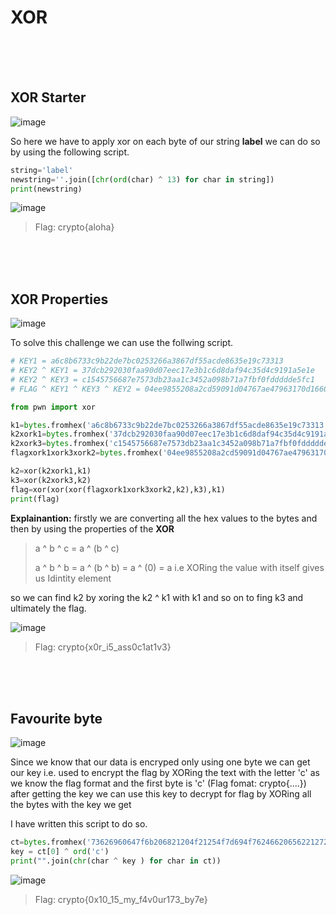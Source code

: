 # XOR
<br/>
<br/>
<br/>
 
## XOR Starter

![image](https://github.com/nikunjagarwal17/CSOC-IITBHU/assets/144536875/cded4501-3690-4c38-a6f9-ffaefadad2a6)

So here we have to apply xor on each byte of our string **label** we can do so by using the following script.

```python
string='label'
newstring=''.join([chr(ord(char) ^ 13) for char in string])
print(newstring)
```
![image](https://github.com/nikunjagarwal17/CSOC-IITBHU/assets/144536875/934654b3-2027-496c-bef3-579a7a624702)

> Flag: crypto{aloha}


<br/>
<br/>
<br/>


## XOR Properties

![image](https://github.com/nikunjagarwal17/CSOC-IITBHU/assets/144536875/6521a319-798f-4192-a68c-79450a65d775)

To solve this challenge we can use the follwing script.
```python
# KEY1 = a6c8b6733c9b22de7bc0253266a3867df55acde8635e19c73313
# KEY2 ^ KEY1 = 37dcb292030faa90d07eec17e3b1c6d8daf94c35d4c9191a5e1e
# KEY2 ^ KEY3 = c1545756687e7573db23aa1c3452a098b71a7fbf0fddddde5fc1
# FLAG ^ KEY1 ^ KEY3 ^ KEY2 = 04ee9855208a2cd59091d04767ae47963170d1660df7f56f5faf

from pwn import xor

k1=bytes.fromhex('a6c8b6733c9b22de7bc0253266a3867df55acde8635e19c73313')
k2xork1=bytes.fromhex('37dcb292030faa90d07eec17e3b1c6d8daf94c35d4c9191a5e1e')
k2xork3=bytes.fromhex('c1545756687e7573db23aa1c3452a098b71a7fbf0fddddde5fc1')
flagxork1xork3xork2=bytes.fromhex('04ee9855208a2cd59091d04767ae47963170d1660df7f56f5faf')

k2=xor(k2xork1,k1)
k3=xor(k2xork3,k2)
flag=xor(xor(xor(flagxork1xork3xork2,k2),k3),k1)
print(flag)
```
**Explainantion:** firstly we are converting all the hex values to the bytes and then by using the properties of the **XOR** 
> a ^ b ^ c = a ^ (b ^ c)
>
> a ^ b ^ b = a ^ (b ^ b) = a ^ (0) = a
i.e XORing the value with itself gives us Idintity element

so we can find k2 by xoring the k2 ^ k1 with k1 and so on to fing k3 and ultimately the flag.

![image](https://github.com/nikunjagarwal17/CSOC-IITBHU/assets/144536875/bc8dfc21-cd01-44d2-8181-9ebc7d71ebd1)

> Flag: crypto{x0r_i5_ass0c1at1v3}
<br/>
<br/>
<br/>

## Favourite byte

![image](https://github.com/nikunjagarwal17/CSOC-IITBHU/assets/144536875/64b83f9a-10ee-49f0-8aa0-011f27940c4d)

Since we know that our data is encryped only using one byte we can get our key i.e. used to encrypt the flag by XORing the text with the letter 'c' as we know the flag format and the first byte is 'c' (Flag fomat: crypto{....}) 
after getting the key we can use this key to decrypt for flag by XORing all the bytes with the key we get 

I have written this script to do so.

```python
ct=bytes.fromhex('73626960647f6b206821204f21254f7d694f7624662065622127234f726927756d')
key = ct[0] ^ ord('c')
print("".join(chr(char ^ key ) for char in ct))
```

![image](https://github.com/nikunjagarwal17/CSOC-IITBHU/assets/144536875/5a9210f1-7fc2-4ebd-9edc-96200e644928)

> Flag: crypto{0x10_15_my_f4v0ur173_by7e}











